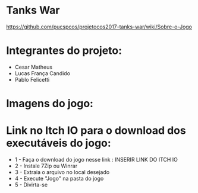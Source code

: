 # Tanks War

https://github.com/pucspcos/projetocos2017-tanks-war/wiki/Sobre-o-Jogo

# Integrantes do projeto:

* Cesar Matheus
* Lucas França Candido
* Pablo Felicetti

# Imagens do jogo:



# Link no Itch IO para o download dos executáveis do jogo:

* 1 - Faça o download do jogo nesse link : INSERIR LINK DO ITCH IO 
* 2 - Instale 7Zip ou Winrar 
* 3 - Extraia o arquivo no local desejado 
* 4 - Execute "Jogo" na pasta do jogo 
* 5 - Divirta-se
